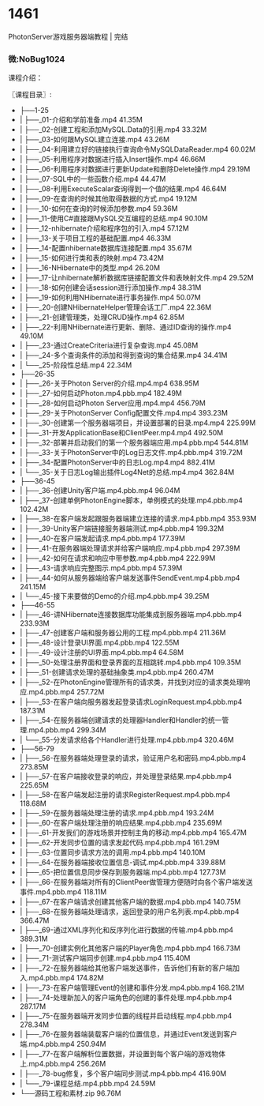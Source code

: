 # 1461
PhotonServer游戏服务器端教程 | 完结
### 微:NoBug1024 


课程介绍：

〖课程目录〗:       

- ├──1-25  
- |   ├──_01-介绍和学前准备.mp4  41.35M
- |   ├──_02-创建工程和添加MySQL.Data的引用.mp4  33.32M
- |   ├──_03-如何跟MySQL建立连接.mp4  43.26M
- |   ├──_04-利用建立好的链接执行查询命令MySQLDataReader.mp4  60.02M
- |   ├──_05-利用程序对数据进行插入Insert操作.mp4  46.66M
- |   ├──_06-利用程序对数据进行更新Update和删除Delete操作.mp4  29.19M
- |   ├──_07-SQL中的一些函数介绍.mp4  44.47M
- |   ├──_08-利用ExecuteScalar查询得到一个值的结果.mp4  46.64M
- |   ├──_09-在查询的时候其他取得数据的方式.mp4  19.12M
- |   ├──_10-如何在查询的时候添加参数.mp4  59.36M
- |   ├──_11-使用C#直接跟MySQL交互编程的总结.mp4  90.10M
- |   ├──_12-nhibernate介绍和程序包的引入.mp4  57.12M
- |   ├──_13-关于项目工程的基础配置.mp4  46.33M
- |   ├──_14-配置nhibernate数据库连接配置.mp4  35.67M
- |   ├──_15-如何进行类和表的映射.mp4  73.42M
- |   ├──_16-NHibernate中的类型.mp4  26.20M
- |   ├──_17-让nhibernate解析数据库链接配置文件和表映射文件.mp4  29.52M
- |   ├──_18-如何创建会话session进行添加操作.mp4  38.31M
- |   ├──_19-如何利用NHibernate进行事务操作.mp4  50.07M
- |   ├──_20-创建NHibernateHelper管理会话工厂.mp4  22.36M
- |   ├──_21-创建管理类，处理CRUD操作.mp4  62.85M
- |   ├──_22-利用NHibernate进行更新、删除、通过ID查询的操作.mp4  49.10M
- |   ├──_23-通过CreateCriteria进行复杂查询.mp4  45.08M
- |   ├──_24-多个查询条件的添加和得到查询的集合结果.mp4  34.41M
- |   └──_25-阶段性总结.mp4  22.34M
- ├──26-35  
- |   ├──_26-关于Photon Server的介绍.mp4.mp4  638.95M
- |   ├──_27-如何启动Photon.mp4.pbb.mp4  182.49M
- |   ├──_28-如何启动Photon Server应用.mp4.mp4  456.79M
- |   ├──_29-关于PhotonServer Config配置文件.mp4.mp4  393.23M
- |   ├──_30-创建第一个服务器端项目，并设置部署的目录.mp4.mp4  225.99M
- |   ├──_31-开发ApplicationBase和ClientPeer.mp4.mp4  492.50M
- |   ├──_32-部署并启动我们的第一个服务器端应用.mp4.pbb.mp4  544.81M
- |   ├──_33-关于PhotonServer中的Log日志文件.mp4.pbb.mp4  319.72M
- |   ├──_34-配置PhotonServer中的日志Log.mp4.mp4  882.41M
- |   └──_35-关于日志Log输出插件Log4Net的总结.mp4.mp4  362.84M
- ├──36-45  
- |   ├──_36-创建Unity客户端.mp4.pbb.mp4  96.04M
- |   ├──_37-创建单例PhotonEngine脚本，单例模式的处理.mp4.pbb.mp4  102.42M
- |   ├──_38-在客户端发起跟服务器端建立连接的请求.mp4.pbb.mp4  353.93M
- |   ├──_39-Unity客户端链接服务器端测试.mp4.pbb.mp4  199.32M
- |   ├──_40-在客户端发起请求.mp4.pbb.mp4  177.39M
- |   ├──_41-在服务器端处理请求并给客户端响应.mp4.pbb.mp4  297.39M
- |   ├──_42-如何在请求和响应中带参数.mp4.pbb.mp4  222.99M
- |   ├──_43-请求响应完整图示.mp4.pbb.mp4  57.39M
- |   ├──_44-如何从服务器端给客户端发送事件SendEvent.mp4.pbb.mp4  241.15M
- |   └──_45-接下来要做的Demo的介绍.mp4.pbb.mp4  39.25M
- ├──46-55  
- |   ├──_46-讲NHibernate连接数据库功能集成到服务器端.mp4.pbb.mp4  233.93M
- |   ├──_47-创建客户端和服务器公用的工程.mp4.pbb.mp4  211.36M
- |   ├──_48-设计登录UI界面.mp4.pbb.mp4  122.55M
- |   ├──_49-设计注册的UI界面.mp4.pbb.mp4  64.58M
- |   ├──_50-处理注册界面和登录界面的互相跳转.mp4.pbb.mp4  109.35M
- |   ├──_51-创建请求处理的基础抽象类.mp4.pbb.mp4  260.47M
- |   ├──_52-在PhotonEngine管理所有的请求类，并找到对应的请求类处理响应.mp4.pbb.mp4  257.72M
- |   ├──_53-在客户端向服务器发起登录请求LoginRequest.mp4.pbb.mp4  187.31M
- |   ├──_54-在服务器端创建请求的处理器Handler和Handler的统一管理.mp4.pbb.mp4  299.34M
- |   └──_55-分发请求给各个Handler进行处理.mp4.pbb.mp4  320.46M
- ├──56-79  
- |   ├──_56-在服务器端处理登录的请求，验证用户名和密码.mp4.pbb.mp4  273.85M
- |   ├──_57-在客户端接收登录的响应，并处理登录结果.mp4.pbb.mp4  225.65M
- |   ├──_58-在客户端发起注册的请求RegisterRequest.mp4.pbb.mp4  118.68M
- |   ├──_59-在服务器端处理注册的请求.mp4.pbb.mp4  193.24M
- |   ├──_60-在客户端处理注册的响应结果.mp4.pbb.mp4  235.69M
- |   ├──_61-开发我们的游戏场景并控制主角的移动.mp4.pbb.mp4  165.47M
- |   ├──_62-开发同步位置的请求发起代码.mp4.pbb.mp4  161.29M
- |   ├──_63-位置同步请求方法的调用.mp4.pbb.mp4  140.10M
- |   ├──_64-在服务器端接收位置信息-调试.mp4.pbb.mp4  339.88M
- |   ├──_65-把位置信息同步保存到服务器端.mp4.pbb.mp4  127.73M
- |   ├──_66-在服务器端对所有的ClientPeer做管理方便随时向各个客户端发送事件.mp4.pbb.mp4  118.11M
- |   ├──_67-在客户端请求创建其他客户端的数据.mp4.pbb.mp4  140.75M
- |   ├──_68-在服务器端处理请求，返回登录的用户名列表.mp4.pbb.mp4  366.47M
- |   ├──_69-通过XML序列化和反序列化进行数据的传输.mp4.pbb.mp4  389.31M
- |   ├──_70-创建实例化其他客户端的Player角色.mp4.pbb.mp4  166.73M
- |   ├──_71-测试客户端同步创建.mp4.pbb.mp4  115.40M
- |   ├──_72-在服务器端给其他客户端发送事件，告诉他们有新的客户端加入.mp4.pbb.mp4  174.82M
- |   ├──_73-在客户端管理Event的创建和事件分发.mp4.pbb.mp4  168.21M
- |   ├──_74-处理新加入的客户端角色的创建的事件处理.mp4.pbb.mp4  287.17M
- |   ├──_75-在服务器端开发同步位置的线程并启动线程.mp4.pbb.mp4  278.34M
- |   ├──_76-在服务器端装载客户端的位置信息，并通过Event发送到客户端.mp4.pbb.mp4  250.94M
- |   ├──_77-在客户端解析位置数据，并设置到每个客户端的游戏物体上.mp4.pbb.mp4  256.26M
- |   ├──_78-bug修复，多个客户端同步测试.mp4.pbb.mp4  416.90M
- |   └──_79-课程总结.mp4.pbb.mp4  24.59M
- └──源码工程和素材.zip  96.76M
